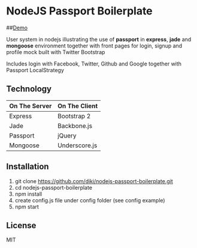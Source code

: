 NodeJS Passport Boilerplate
============

##[Demo](http://passport.diki.io)

User system in nodejs illustrating the use of **passport** in **express**, **jade** and **mongoose** environment
together with front pages for login, signup and profile mock built with Twitter Bootstrap

Includes login with Facebook, Twitter, Github and Google together with Passport LocalStrategy

Technology
------------

| On The Server | On The Client  |
| ------------- | -------------- |
| Express       | Bootstrap 2    |
| Jade          | Backbone.js    |
| Passport      | jQuery         |
| Mongoose      | Underscore.js  |

Installation
-------------

1. git clone https://github.com/diki/nodejs-passport-boilerplate.git
2. cd nodejs-passport-boilerplate
3. npm install
4. create config.js file under config folder (see config example)
5. npm start

License
------------

MIT
